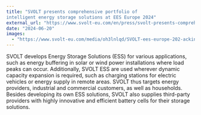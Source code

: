```yaml
---
title: "SVOLT presents comprehensive portfolio of
intelligent energy storage solutions at EES Europe 2024"
external_url: "https://www.svolt-eu.com/en/press/svolt-presents-comprehensive-portfolio-of-intelligent-energy-storage-solutions-at-ees-europe-2024/"
date: "2024-06-20"
images:
  - "https://www.svolt-eu.com/media/oh3lnlqd/SVOLT-ees-europe-202-acking-battery.jpeg"
---
```


SVOLT develops Energy Storage Solutions (ESS) for various applications, such as energy buffering in solar or wind power installations where load peaks can occur. Additionally, SVOLT ESS are used wherever dynamic capacity expansion is required, such as charging stations for electric vehicles or energy supply in remote areas. SVOLT thus targets energy providers, industrial and commercial customers, as well as households. Besides developing its own ESS solutions, SVOLT also supplies third-party providers with highly innovative and efficient battery cells for their storage solutions.
